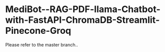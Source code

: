 # MediBot--RAG-PDF-llama-Chatbot-with-FastAPI-ChromaDB-Streamlit-Pinecone-Groq

Please refer to the master branch..
